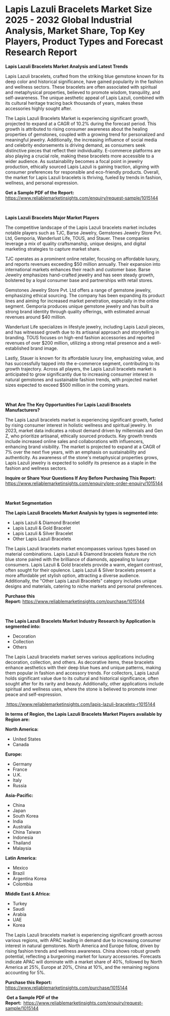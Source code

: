 <p><h1>Lapis Lazuli Bracelets Market Size 2025 - 2032 Global Industrial Analysis, Market Share, Top Key Players, Product Types and Forecast Research Report</h1></p><p><strong>Lapis Lazuli Bracelets Market Analysis and Latest Trends</strong></p>
<p><p>Lapis Lazuli bracelets, crafted from the striking blue gemstone known for its deep color and historical significance, have gained popularity in the fashion and wellness sectors. These bracelets are often associated with spiritual and metaphysical properties, believed to promote wisdom, tranquility, and self-awareness. The unique aesthetic appeal of Lapis Lazuli, combined with its cultural heritage tracing back thousands of years, makes these accessories highly sought after.</p><p>The Lapis Lazuli Bracelets Market is experiencing significant growth, projected to expand at a CAGR of 10.2% during the forecast period. This growth is attributed to rising consumer awareness about the healing properties of gemstones, coupled with a growing trend for personalized and meaningful jewelry. Additionally, the increasing influence of social media and celebrity endorsements is driving demand, as consumers seek distinctive pieces that reflect their individuality. E-commerce platforms are also playing a crucial role, making these bracelets more accessible to a wider audience. As sustainability becomes a focal point in jewelry production, ethically sourced Lapis Lazuli is gaining traction, aligning with consumer preferences for responsible and eco-friendly products. Overall, the market for Lapis Lazuli bracelets is thriving, fueled by trends in fashion, wellness, and personal expression.</p></p>
<p><strong>Get a Sample PDF of the Report:&nbsp;</strong> <a href="https://www.reliablemarketinsights.com/enquiry/request-sample/1015144?utm_campaign=3699&utm_medium=2&utm_source=Github&utm_content=ia&utm_term=17042025&utm_id=lapis-lazuli-bracelets">https://www.reliablemarketinsights.com/enquiry/request-sample/1015144</a></p>
<p>&nbsp;</p>
<p><strong>Lapis Lazuli Bracelets Major Market Players</strong></p>
<p><p>The competitive landscape of the Lapis Lazuli bracelets market includes notable players such as TJC, Barse Jewelry, Gemstones Jewelry Store Pvt. Ltd, Gemporia, Wanderlust Life, TOUS, and Stauer. These companies leverage a mix of quality craftsmanship, unique designs, and digital marketing strategies to capture market share. </p><p>TJC operates as a prominent online retailer, focusing on affordable luxury, and reports revenues exceeding $50 million annually. Their expansion into international markets enhances their reach and customer base. Barse Jewelry emphasizes hand-crafted jewelry and has seen steady growth, bolstered by a loyal consumer base and partnerships with retail stores. </p><p>Gemstones Jewelry Store Pvt. Ltd offers a range of gemstone jewelry, emphasizing ethical sourcing. The company has been expanding its product lines and aiming for increased market penetration, especially in the online segment. Gemporia produces unique gemstone jewelry and has built a strong brand identity through quality offerings, with estimated annual revenues around $40 million. </p><p>Wanderlust Life specializes in lifestyle jewelry, including Lapis Lazuli pieces, and has witnessed growth due to its artisanal approach and storytelling in branding. TOUS focuses on high-end fashion accessories and reported revenues of over $200 million, utilizing a strong retail presence and a well-established brand image.</p><p>Lastly, Stauer is known for its affordable luxury line, emphasizing value, and has successfully tapped into the e-commerce segment, contributing to its growth trajectory. Across all players, the Lapis Lazuli bracelets market is anticipated to grow significantly due to increasing consumer interest in natural gemstones and sustainable fashion trends, with projected market sizes expected to exceed $500 million in the coming years.</p></p>
<p>&nbsp;</p>
<p><strong>What Are The Key Opportunities For Lapis Lazuli Bracelets Manufacturers?</strong></p>
<p><p>The Lapis Lazuli bracelets market is experiencing significant growth, fueled by rising consumer interest in holistic wellness and spiritual jewelry. In 2023, market data indicates a robust demand driven by millennials and Gen Z, who prioritize artisanal, ethically sourced products. Key growth trends include increased online sales and collaborations with influencers, enhancing brand visibility. The market is projected to expand at a CAGR of 7% over the next five years, with an emphasis on sustainability and authenticity. As awareness of the stone's metaphysical properties grows, Lapis Lazuli jewelry is expected to solidify its presence as a staple in the fashion and wellness sectors.</p></p>
<p><strong>Inquire or Share Your Questions If Any Before Purchasing This Report:</strong> <a href="https://www.reliablemarketinsights.com/enquiry/pre-order-enquiry/1015144?utm_campaign=3699&utm_medium=2&utm_source=Github&utm_content=ia&utm_term=17042025&utm_id=lapis-lazuli-bracelets">https://www.reliablemarketinsights.com/enquiry/pre-order-enquiry/1015144</a></p>
<p>&nbsp;</p>
<p><strong>Market Segmentation</strong></p>
<p><strong>The Lapis Lazuli Bracelets Market Analysis by types is segmented into:</strong></p>
<p><ul><li>Lapis Lazuli & Diamond Bracelet</li><li>Lapis Lazuli & Gold Bracelet</li><li>Lapis Lazuli & Silver Bracelet</li><li>Other Lapis Lazuli Bracelets</li></ul></p>
<p><p>The Lapis Lazuli bracelets market encompasses various types based on material combinations. Lapis Lazuli & Diamond bracelets feature the rich blue stone paired with the brilliance of diamonds, appealing to luxury consumers. Lapis Lazuli & Gold bracelets provide a warm, elegant contrast, often sought for their opulence. Lapis Lazuli & Silver bracelets present a more affordable yet stylish option, attracting a diverse audience. Additionally, the "Other Lapis Lazuli Bracelets" category includes unique designs and materials, catering to niche markets and personal preferences.</p></p>
<p><strong>Purchase this Report:&nbsp;</strong><a href="https://www.reliablemarketinsights.com/purchase/1015144?utm_campaign=3699&utm_medium=2&utm_source=Github&utm_content=ia&utm_term=17042025&utm_id=lapis-lazuli-bracelets">https://www.reliablemarketinsights.com/purchase/1015144</a></p>
<p>&nbsp;</p>
<p><strong>The Lapis Lazuli Bracelets Market Industry Research by Application is segmented into:</strong></p>
<p><ul><li>Decoration</li><li>Collection</li><li>Others</li></ul></p>
<p><p>The Lapis Lazuli bracelets market serves various applications including decoration, collection, and others. As decorative items, these bracelets enhance aesthetics with their deep blue hues and unique patterns, making them popular in fashion and accessory trends. For collectors, Lapis Lazuli holds significant value due to its cultural and historical significance, often sought after for its rarity and beauty. Additionally, other applications include spiritual and wellness uses, where the stone is believed to promote inner peace and self-expression.</p></p>
<p><a href="https://www.reliablemarketinsights.com/lapis-lazuli-bracelets-r1015144?utm_campaign=3699&utm_medium=2&utm_source=Github&utm_content=ia&utm_term=17042025&utm_id=lapis-lazuli-bracelets">&nbsp;https://www.reliablemarketinsights.com/lapis-lazuli-bracelets-r1015144</a></p>
<p><strong>In terms of Region, the Lapis Lazuli Bracelets Market Players available by Region are:</strong></p>
<p>
    <p> <strong> North America: </strong>
        <ul>
            <li>United States</li>
            <li>Canada</li>
        </ul>
        </p> 
    <p> <strong> Europe: </strong>
        <ul>
            <li>Germany</li>
            <li>France</li>
            <li>U.K.</li>
            <li>Italy</li>
            <li>Russia</li>
        </ul>
        </p> 
    <p> <strong> Asia-Pacific: </strong>
        <ul>
            <li>China</li>
            <li>Japan</li>
            <li>South Korea</li>
            <li>India</li>
            <li>Australia</li>
            <li>China Taiwan</li>
            <li>Indonesia</li>
            <li>Thailand</li>
            <li>Malaysia</li>
        </ul>
        </p> 
    <p> <strong> Latin America: </strong>
        <ul>
            <li>Mexico</li>
            <li>Brazil</li>
            <li>Argentina Korea</li>
            <li>Colombia</li>
        </ul>
        </p> 
    <p> <strong> Middle East & Africa: </strong>
        <ul>
            <li>Turkey</li>
            <li>Saudi</li>
            <li>Arabia</li>
            <li>UAE</li>
            <li>Korea</li>
        </ul>
    </p>
    </p>
<p><p>The Lapis Lazuli bracelets market is experiencing significant growth across various regions, with APAC leading in demand due to increasing consumer interest in natural gemstones. North America and Europe follow, driven by rising fashion trends and wellness awareness. China shows robust growth potential, reflecting a burgeoning market for luxury accessories. Forecasts indicate APAC will dominate with a market share of 40%, followed by North America at 25%, Europe at 20%, China at 10%, and the remaining regions accounting for 5%.</p></p>
<p><strong>Purchase this Report: </strong><a href="https://www.reliablemarketinsights.com/purchase/1015144?utm_campaign=3699&utm_medium=2&utm_source=Github&utm_content=ia&utm_term=17042025&utm_id=lapis-lazuli-bracelets">https://www.reliablemarketinsights.com/purchase/1015144</a></p>
<p>&nbsp;<strong>Get a Sample PDF of the Report:&nbsp;&nbsp;</strong><a href="https://www.reliablemarketinsights.com/enquiry/request-sample/1015144?utm_campaign=3699&utm_medium=2&utm_source=Github&utm_content=ia&utm_term=17042025&utm_id=lapis-lazuli-bracelets">https://www.reliablemarketinsights.com/enquiry/request-sample/1015144</a></p>
<p><strong></strong></p>
<p><p></p><p></p><p></p></p>